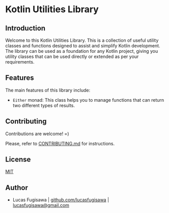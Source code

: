 # Kotlin Utilities Library

## Introduction

Welcome to this Kotlin Utilities Library. This is a collection of useful utility classes and functions designed to assist and simplify Kotlin development. The library can be used as a foundation for any Kotlin project, giving you utility classes that can be used directly or extended as per your requirements.

## Features

The main features of this library include:

- `Either` monad: This class helps you to manage functions that can return two different types of results.

## Contributing

Contributions are welcome! =)

Please, refer to [CONTRIBUTING.md](CONTRIBUTING.md) for instructions.

## License

[MIT](LICENSE.md)

## Author

- Lucas Fugisawa | [github.com/lucasfugisawa](https://www.github.com/lucasfugisawa) | lucasfugisawa@gmail.com

